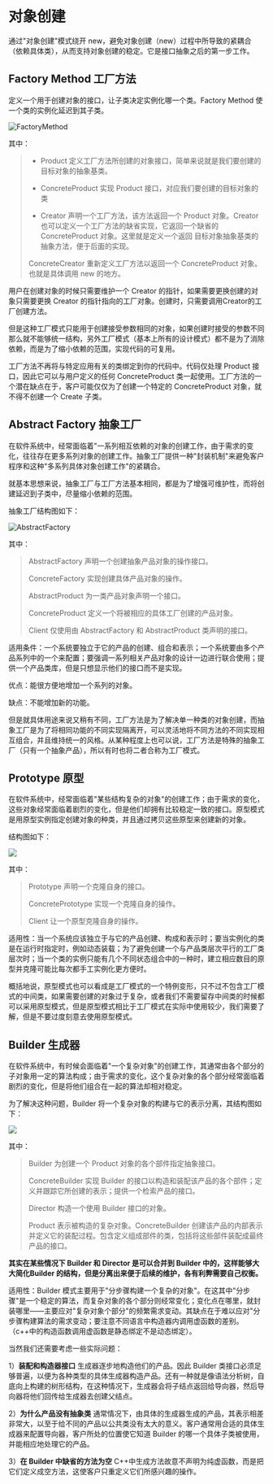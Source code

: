 # 对象创建

通过"对象创建"模式绕开 new，避免对象创建（new）过程中所导致的紧耦合（依赖具体类），从而支持对象创建的稳定。它是接口抽象之后的第一步工作。

## Factory Method 工厂方法

定义一个用于创建对象的接口，让子类决定实例化哪一个类。Factory Method 使一个类的实例化延迟到其子类。


![FactoryMethod](assets/FactoryMethod.png)



其中：

> * Product 定义工厂方法所创建的对象接口，简单来说就是我们要创建的目标对象的抽象基类。
> 
> * ConcreteProduct 实现 Product 接口，对应我们要创建的目标对象的类
> 
> * Creator 声明一个工厂方法，该方法返回一个 Product 对象。Creator 也可以定义一个工厂方法的缺省实现，它返回一个缺省的 ConcreteProduct 对象。这里就是定义一个返回 目标对象抽象基类的抽象方法，便于后面的实现。
> 
>  ConcreteCreator 重新定义工厂方法以返回一个 ConcreteProduct 对象。也就是具体调用 new 的地方。


用户在创建对象的时候只需要维护一个 Creator 的指针，如果需要更换创建的对象只需要更换 Creator 的指针指向的工厂对象。创建时，只需要调用Creator的工厂创建方法。

但是这种工厂模式只能用于创建接受参数相同的对象，如果创建时接受的参数不同那么就不能够统一结构，另外工厂模式（基本上所有的设计模式）都不是为了消除依赖，而是为了缩小依赖的范围，实现代码的可复用。

工厂方法不再将与特定应用有关的类绑定到你的代码中。代码仅处理 Product 接口，因此它可以与用户定义的任何 ConcreteProduct 类一起使用。工厂方法的一个潜在缺点在于，客户可能仅仅为了创建一个特定的 ConcreteProduct 对象，就不得不创建一个 Create 子类。



## Abstract Factory 抽象工厂

在软件系统中，经常面临着"一系列相互依赖的对象的创建工作，由于需求的变化，往往存在更多系列对象的创建工作。抽象工厂提供一种"封装机制"来避免客户程序和这种"多系列具体对象创建工作"的紧耦合。

就基本思想来说，抽象工厂与工厂方法基本相同，都是为了增强可维护性，而将创建延迟到子类中，尽量缩小依赖的范围。

抽象工厂结构图如下：


![AbstractFactory](assets/AbstractFactory.png)



其中：
> AbstractFactory 声明一个创建抽象产品对象的操作接口。
> 
> ConcreteFactory 实现创建具体产品对象的操作。
> 
> AbstractProduct 为一类产品对象声明一个接口。
> 
> ConcreteProduct 定义一个将被相应的具体工厂创建的产品对象。
> 
> Client 仅使用由 AbstractFactory 和 AbstractProduct 类声明的接口。

适用条件：一个系统要独立于它的产品的创建、组合和表示；一个系统要由多个产品系列中的一个来配置；要强调一系列相关产品对象的设计一边进行联合使用；提供一个产品类库，但是只想显示他们的接口而不是实现。

优点：能很方便地增加一个系列的对象。

缺点：不能增加新的功能。

但是就具体用途来说又稍有不同，工厂方法是为了解决单一种类的对象创建，而抽象工厂是为了将相同功能的不同实现隔离开，可以灵活地将不同方法的不同实现相互组合，并且维持统一的风格。从某种程度上也可以说，工厂方法是特殊的抽象工厂（只有一个抽象产品），所以有时也将二者合称为工厂模式。

## Prototype 原型

在软件系统中，经常面临着"某些结构复杂的对象"的创建工作；由于需求的变化，这些对象经常面临着剧烈的变化，但是他们却拥有比较稳定一致的接口。原型模式是用原型实例指定创建对象的种类，并且通过拷贝这些原型来创建新的对象。

结构图如下：


![](assets/Prototype.png)



其中：

> Prototype 声明一个克隆自身的接口。
> 
> ConcretePrototype 实现一个克隆自身的操作。
> 
> Client 让一个原型克隆自身的操作。

适用性：当一个系统应该独立于与它的产品创建、构成和表示时；要当实例化的类是在运行时指定时，例如动态装载；为了避免创建一个与产品类层次平行的工厂类层次时；当一个类的实例只能有几个不同状态组合中的一种时，建立相应数目的原型并克隆可能比每次都手工实例化更方便时。

概括地说，原型模式也可以看成是工厂模式的一个特例变形，只不过不包含工厂模式的中间类，如果需要创建的对象过于复杂，或者我们不需要留存中间类的时候都可以采用原型模式，但是原型模式相比于工厂模式在实际中使用较少，我们需要了解，但是不要过度刻意去使用原型模式。


## Builder 生成器

在软件系统中，有时候会面临着"一个复杂对象"的创建工作，其通常由各个部分的子对象用一定的算法构成；由于需求的变化，这个复杂对象的各个部分经常面临着剧烈的变化，但是将他们组合在一起的算法却相对稳定。

为了解决这种问题，Builder 将一个复杂对象的构建与它的表示分离，其结构图如下：


![](assets/Builder.png)



其中：

> Builder 为创建一个 Product 对象的各个部件指定抽象接口。
>
> ConcreteBuilder 实现 Builder 的接口以构造和装配该产品的各个部件；定义并跟踪它所创建的表示；提供一个检索产品的接口。
> 
> Director 构造一个使用 Builder 接口的对象。
> 
> Product 表示被构造的复杂对象。ConcreteBuilder 创建该产品的内部表示并定义它的装配过程。包含定义组成部件的类，包括将这些部件装配成最终产品的接口。

**其实在某些情况下 Builder 和 Director 是可以合并到 Builder 中的，这样能够大大简化Builder 的结构，但是分离出来便于后续的维护，各有利弊需要自己权衡。**

适用性：Builder 模式主要用于"分步骤构建一个复杂的对象"。在这其中"分步骤"是一个稳定的算法，而复杂对象的各个部分则经常变化；变化点在哪里，就封装哪里——主要应对"复杂对象个部分"的频繁需求变动。其缺点在于难以应对"分步骤构建算法的需求变动；要注意不同语言中构造器内调用虚函数的差别。（c++中的构造函数调用虚函数是静态绑定不是动态绑定）。

当然我们还需要考虑一些实际问题：

1）**装配和构造器接口** 生成器逐步地构造他们的产品。因此 Builder 类接口必须足够普遍，以便为各种类型的具体生成器构造产品。还有一种就是像语法分析树，自底向上构建的树形结构，在这种情况下，生成器会将子结点返回给导向器，然后导向器将他们回传给生成器去创建父结点。

2）**为什么产品没有抽象类** 通常情况下，由具体的生成器生成的产品，其表示相差非常大，以至于给不同的产品以公共类没有太大的意义。客户通常用合适的具体生成器来配置导向器，客户所处的位置使它知道 Builder 的哪一个具体子类被使用，并能相应地处理它的产品。

3）**在 Builder 中缺省的方法为空** C++中生成方法故意不声明为纯虚函数，而是把它们定义成空方法，这使客户只重定义它们所感兴趣的操作。




